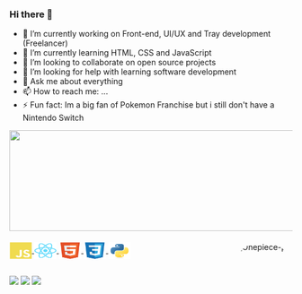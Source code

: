 ### Hi there 👋

- 🔭 I’m currently working on Front-end, UI/UX and Tray development (Freelancer)
- 🌱 I’m currently learning HTML, CSS and JavaScript
- 👯 I’m looking to collaborate on open source projects
- 🤔 I’m looking for help with learning software development
- 💬 Ask me about everything
- 📫 How to reach me: ...
- ⚡ Fun fact: Im a big fan of Pokemon Franchise but i still don't have a Nintendo Switch

<div align="center">
  <a href="https://github.com/VictorHugoAmaral">
  <img height="180" width="1000" src="https://github-readme-stats.vercel.app/api/top-langs/?username=VictorHugoAmaral&layout=compact&langs_count=7&theme=dracula"/>
</div>

 <div style="display: inline_block"><br>
  <img align="center" alt="Tinho-Js" height="30" width="40" src="https://raw.githubusercontent.com/devicons/devicon/master/icons/javascript/javascript-plain.svg">
  <img align="center" alt="Tinho-React" height="30" width="40" src="https://raw.githubusercontent.com/devicons/devicon/master/icons/react/react-original.svg">
  <img align="center" alt="Tinho-HTML" height="30" width="40" src="https://raw.githubusercontent.com/devicons/devicon/master/icons/html5/html5-original.svg">
  <img align="center" alt="Tinho-CSS" height="30" width="40" src="https://raw.githubusercontent.com/devicons/devicon/master/icons/css3/css3-original.svg">
  <img align="center" alt="Tinho-Python" height="30" width="40" src="https://raw.githubusercontent.com/devicons/devicon/master/icons/python/python-original.svg">
  <img align="right" alt="Onepiece-pic" height="150" style="border-radius:50px;" src="https://media.giphy.com/media/1W40UWS9peSru/giphy.gif">
</div>

 ##

<div> 

  <a href="https://www.instagram.com/vitinhuu__/" target="_blank"><img src="https://img.shields.io/badge/-Instagram-%23E4405F?style=for-the-badge&logo=instagram&logoColor=white" target="_blank"></a>
  <a href = "mailto:tinholago1@gmail.com"><img src="https://img.shields.io/badge/-Gmail-%23333?style=for-the-badge&logo=gmail&logoColor=white" target="_blank"></a>
  <a href="https://www.linkedin.com" target="_blank"><img src="https://img.shields.io/badge/-LinkedIn-%230077B5?style=for-the-badge&logo=linkedin&logoColor=white" target="_blank"></a> </div>
